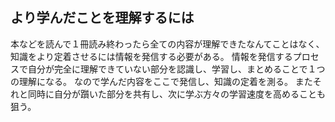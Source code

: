 ## より学んだことを理解するには
本などを読んで１冊読み終わったら全ての内容が理解できたなんてことはなく、知識をより定着させるには情報を発信する必要がある。
情報を発信するプロセスで自分が完全に理解できていない部分を認識し、学習し、まとめることで１つの理解になる。
なので学んだ内容をここで発信し、知識の定着を測る。
またそれと同時に自分が躓いた部分を共有し、次に学ぶ方々の学習速度を高めることも狙う。

